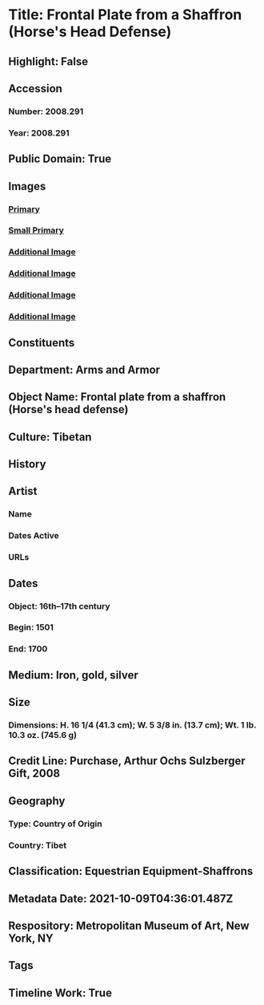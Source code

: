 # Title: Frontal Plate from a Shaffron (Horse's Head Defense)
## Highlight: False
## Accession
### Number: 2008.291
### Year: 2008.291
## Public Domain: True
## Images
### [Primary](https://images.metmuseum.org/CRDImages/aa/original/DP286131.jpg)
### [Small Primary](https://images.metmuseum.org/CRDImages/aa/web-large/DP286131.jpg)
### [Additional Image](https://images.metmuseum.org/CRDImages/aa/original/DP286146.jpg)
### [Additional Image](https://images.metmuseum.org/CRDImages/aa/original/DP167195.jpg)
### [Additional Image](https://images.metmuseum.org/CRDImages/aa/original/DP167196.jpg)
### [Additional Image](https://images.metmuseum.org/CRDImages/aa/original/DP167197.jpg)
## Constituents
## Department: Arms and Armor
## Object Name: Frontal plate from a shaffron (Horse's head defense)
## Culture: Tibetan
## History
## Artist
### Name
### Dates Active
### URLs
## Dates
### Object: 16th–17th century
### Begin: 1501
### End: 1700
## Medium: Iron, gold, silver
## Size
### Dimensions: H. 16 1/4 (41.3 cm); W. 5 3/8 in. (13.7 cm); Wt. 1 lb. 10.3 oz. (745.6 g)
## Credit Line: Purchase, Arthur Ochs Sulzberger Gift, 2008
## Geography
### Type: Country of Origin
### Country: Tibet
## Classification: Equestrian Equipment-Shaffrons
## Metadata Date: 2021-10-09T04:36:01.487Z
## Respository: Metropolitan Museum of Art, New York, NY
## Tags
## Timeline Work: True